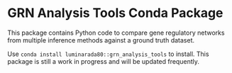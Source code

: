 # GRN Analysis Tools Conda Package

This package contains Python code to compare gene regulatory networks from multiple inference methods against a ground truth dataset. 

Use `conda install luminarada80::grn_analysis_tools` to install. This package is still a work in progress and will be updated frequently.
